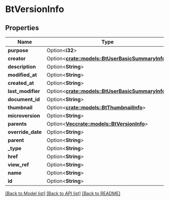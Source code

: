 # BtVersionInfo

## Properties

Name | Type | Description | Notes
------------ | ------------- | ------------- | -------------
**purpose** | Option<**i32**> |  | [optional]
**creator** | Option<[**crate::models::BtUserBasicSummaryInfo**](BTUserBasicSummaryInfo.md)> |  | [optional]
**description** | Option<**String**> |  | [optional]
**modified_at** | Option<**String**> |  | [optional]
**created_at** | Option<**String**> |  | [optional]
**last_modifier** | Option<[**crate::models::BtUserBasicSummaryInfo**](BTUserBasicSummaryInfo.md)> |  | [optional]
**document_id** | Option<**String**> |  | [optional]
**thumbnail** | Option<[**crate::models::BtThumbnailInfo**](BTThumbnailInfo.md)> |  | [optional]
**microversion** | Option<**String**> |  | [optional]
**parents** | Option<[**Vec<crate::models::BtVersionInfo>**](BTVersionInfo.md)> |  | [optional]
**override_date** | Option<**String**> |  | [optional]
**parent** | Option<**String**> |  | [optional]
**_type** | Option<**String**> |  | [optional]
**href** | Option<**String**> |  | [optional]
**view_ref** | Option<**String**> |  | [optional]
**name** | Option<**String**> |  | [optional]
**id** | Option<**String**> |  | [optional]

[[Back to Model list]](../README.md#documentation-for-models) [[Back to API list]](../README.md#documentation-for-api-endpoints) [[Back to README]](../README.md)


